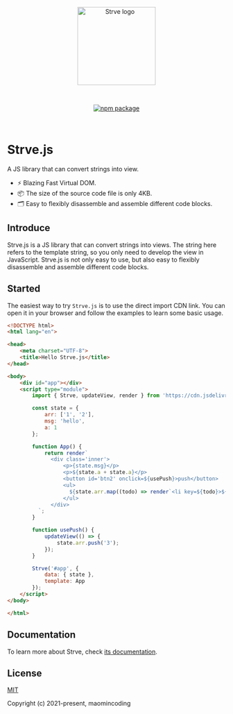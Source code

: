 <p align="center">
  <a href="https://github.com/maomincoding/strve" target="_blank" rel="noopener noreferrer">
    <img width="180" src="https://www.maomin.club/site/strvejs/logo.png" alt="Strve logo">
  </a>
</p>
<br/>
<p align="center">
  <a href="https://npmjs.com/package/strvejs"><img src="https://badgen.net/npm/v/strvejs" alt="npm package"></a>
</p>
<br/>

# Strve.js

A JS library that can convert strings into view.

- ⚡️ Blazing Fast Virtual DOM.
- 📦 The size of the source code file is only 4KB.
- 🗂 Easy to flexibly disassemble and assemble different code blocks.

## Introduce

Strve.js is a JS library that can convert strings into views. The string here refers to the template string, so you only need to develop the view in JavaScript. Strve.js is not only easy to use, but also easy to flexibly disassemble and assemble different code blocks.

## Started

The easiest way to try `Strve.js` is to use the direct import CDN link. You can open it in your browser and follow the examples to learn some basic usage.

```html
<!DOCTYPE html>
<html lang="en">

<head>
    <meta charset="UTF-8">
    <title>Hello Strve.js</title>
</head>

<body>
    <div id="app"></div>
    <script type="module">
        import { Strve, updateView, render } from 'https://cdn.jsdelivr.net/npm/strvejs/dist/strve.esm.js';

        const state = {
            arr: ['1', '2'],
            msg: 'hello',
            a: 1
        };

        function App() {
            return render`
              <div class='inner'>
                  <p>{state.msg}</p>
                  <p>${state.a + state.a}</p> 
                  <button id='btn2' onclick=${usePush}>push</button>
                  <ul>
                    ${state.arr.map((todo) => render`<li key=${todo}>${todo}</li>`)}
                  </ul>
              </div>
          `;
        }

        function usePush() {
            updateView(() => {
                state.arr.push('3');
            });
        }

        Strve('#app', {
            data: { state },
            template: App
        });
    </script>
</body>

</html>
```
## Documentation

To learn more about Strve, check [its documentation](https://www.maomin.club/site/strvejs/).

## License

[MIT](http://opensource.org/licenses/MIT)

Copyright (c) 2021-present, maomincoding
